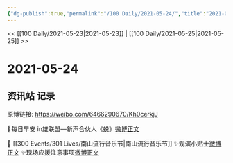 ```yaml
---
{"dg-publish":true,"permalink":"/100 Daily/2021-05-24/","title":"2021-05-24","created":"2023-04-09T19:24:52.509+08:00","updated":"2023-04-09T19:25:06.288+08:00"}
---
```



<< [[100 Daily/2021-05-23\|2021-05-23]] | [[100 Daily/2021-05-25\|2021-05-25]] >>

# 2021-05-24

## 资讯站 记录

原博链接: https://weibo.com/6466290670/Kh0cerkjJ

🌻每日早安
in雄联盟—新声合伙人《蜕》[微博正文](https://weibo.com/detail/4640293074501635)

🌻 [[300 Events/301 Lives/南山流行音乐节\|南山流行音乐节]]
✨观演小贴士[微博正文](https://weibo.com/detail/4640304864952734)
✨现场应援注意事项[微博正文](https://weibo.com/detail/4640313216598238)
